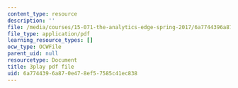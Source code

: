 ```yaml
---
content_type: resource
description: ''
file: /media/courses/15-071-the-analytics-edge-spring-2017/6a7744396a870e478ef57585c41ec838_8T248H2ax8c.pdf
file_type: application/pdf
learning_resource_types: []
ocw_type: OCWFile
parent_uid: null
resourcetype: Document
title: 3play pdf file
uid: 6a774439-6a87-0e47-8ef5-7585c41ec838
---
```

